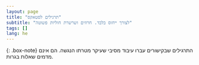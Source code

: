 ```yaml
---
layout: page
title: "תרגילים לסטאקס"
subtitle: "לצורך ייחוס בלבד. חרוזים ושרשרת חוליות פשוטה"
tags: []
lang: he
---
```


{: .box-note}
התרגילים שבקישורים עברו עיבוד מסיבי שעיקר מטרתו הנגשה. הם אינם מדמים שאלות בגרות.

